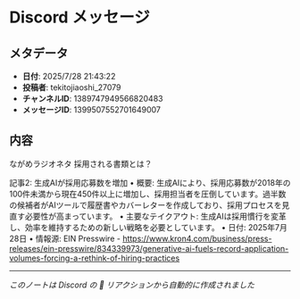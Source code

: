 # Discord メッセージ

## メタデータ
- **日付**: 2025/7/28 21:43:22
- **投稿者**: tekitojiaoshi_27079
- **チャンネルID**: 1389747949566820483
- **メッセージID**: 1399507552701649007

## 内容

ながめラジオネタ
採用される書類とは？

記事2: 生成AIが採用応募数を増加
•  概要: 生成AIにより、採用応募数が2018年の100件未満から現在450件以上に増加し、採用担当者を圧倒しています。過半数の候補者がAIツールで履歴書やカバーレターを作成しており、採用プロセスを見直す必要性が高まっています。
•  主要なテイクアウト: 生成AIは採用慣行を変革し、効率を維持するための新しい戦略を必要としています。
•  日付: 2025年7月28日
•  情報源: EIN Presswire - https://www.kron4.com/business/press-releases/ein-presswire/834339973/generative-ai-fuels-record-application-volumes-forcing-a-rethink-of-hiring-practices

---
*このノートは Discord の 📝 リアクションから自動的に作成されました*
